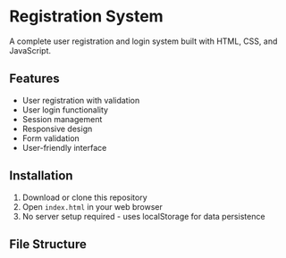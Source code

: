 # Registration System

A complete user registration and login system built with HTML, CSS, and JavaScript.

## Features

- User registration with validation
- User login functionality
- Session management
- Responsive design
- Form validation
- User-friendly interface

## Installation

1. Download or clone this repository
2. Open `index.html` in your web browser
3. No server setup required - uses localStorage for data persistence

## File Structure
